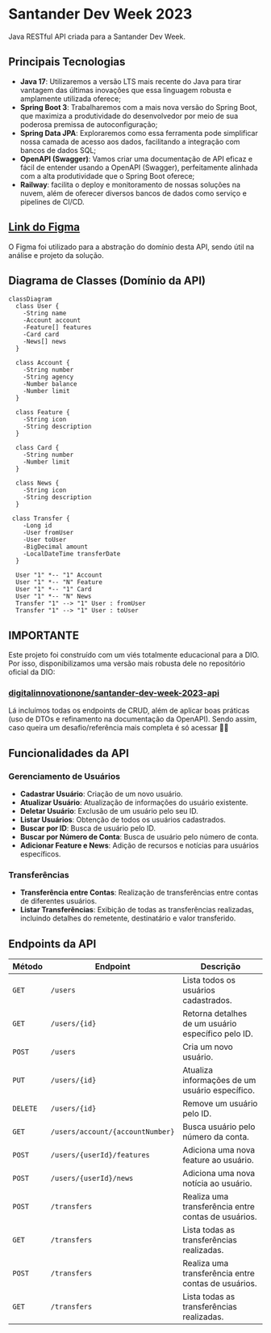 # Santander Dev Week 2023

Java RESTful API criada para a Santander Dev Week.

## Principais Tecnologias
 - **Java 17**: Utilizaremos a versão LTS mais recente do Java para tirar vantagem das últimas inovações que essa linguagem robusta e amplamente utilizada oferece;
 - **Spring Boot 3**: Trabalharemos com a mais nova versão do Spring Boot, que maximiza a produtividade do desenvolvedor por meio de sua poderosa premissa de autoconfiguração;
 - **Spring Data JPA**: Exploraremos como essa ferramenta pode simplificar nossa camada de acesso aos dados, facilitando a integração com bancos de dados SQL;
 - **OpenAPI (Swagger)**: Vamos criar uma documentação de API eficaz e fácil de entender usando a OpenAPI (Swagger), perfeitamente alinhada com a alta produtividade que o Spring Boot oferece;
 - **Railway**: facilita o deploy e monitoramento de nossas soluções na nuvem, além de oferecer diversos bancos de dados como serviço e pipelines de CI/CD.

## [Link do Figma](https://www.figma.com/file/0ZsjwjsYlYd3timxqMWlbj/SANTANDER---Projeto-Web%2FMobile?type=design&node-id=1421%3A432&mode=design&t=6dPQuerScEQH0zAn-1)

O Figma foi utilizado para a abstração do domínio desta API, sendo útil na análise e projeto da solução.

## Diagrama de Classes (Domínio da API)

```mermaid
classDiagram
  class User {
    -String name
    -Account account
    -Feature[] features
    -Card card
    -News[] news
  }

  class Account {
    -String number
    -String agency
    -Number balance
    -Number limit
  }

  class Feature {
    -String icon
    -String description
  }

  class Card {
    -String number
    -Number limit
  }

  class News {
    -String icon
    -String description
  }

 class Transfer {
    -Long id
    -User fromUser
    -User toUser
    -BigDecimal amount
    -LocalDateTime transferDate
  }

  User "1" *-- "1" Account
  User "1" *-- "N" Feature
  User "1" *-- "1" Card
  User "1" *-- "N" News
  Transfer "1" --> "1" User : fromUser
  Transfer "1" --> "1" User : toUser
```

## IMPORTANTE

Este projeto foi construído com um viés totalmente educacional para a DIO. Por isso, disponibilizamos uma versão mais robusta dele no repositório oficial da DIO:

### [digitalinnovationone/santander-dev-week-2023-api](https://github.com/digitalinnovationone/santander-dev-week-2023-api)

Lá incluímos todas os endpoints de CRUD, além de aplicar boas práticas (uso de DTOs e refinamento na documentação da OpenAPI). Sendo assim, caso queira um desafio/referência mais completa é só acessar 👊🤩

## Funcionalidades da API

### Gerenciamento de Usuários

- **Cadastrar Usuário**: Criação de um novo usuário.
- **Atualizar Usuário**: Atualização de informações do usuário existente.
- **Deletar Usuário**: Exclusão de um usuário pelo seu ID.
- **Listar Usuários**: Obtenção de todos os usuários cadastrados.
- **Buscar por ID**: Busca de usuário pelo ID.
- **Buscar por Número de Conta**: Busca de usuário pelo número de conta.
- **Adicionar Feature e News**: Adição de recursos e notícias para usuários específicos.

### Transferências

- **Transferência entre Contas**: Realização de transferências entre contas de diferentes usuários.
- **Listar Transferências**: Exibição de todas as transferências realizadas, incluindo detalhes do remetente, destinatário e valor transferido.

## Endpoints da API

| Método  | Endpoint                         | Descrição                                                   |
|---------|----------------------------------|-------------------------------------------------------------|
| `GET`   | `/users`                         | Lista todos os usuários cadastrados.                        |
| `GET`   | `/users/{id}`                    | Retorna detalhes de um usuário específico pelo ID.          |
| `POST`  | `/users`                         | Cria um novo usuário.                                       |
| `PUT`   | `/users/{id}`                    | Atualiza informações de um usuário específico.              |
| `DELETE`| `/users/{id}`                    | Remove um usuário pelo ID.                                  |
| `GET`   | `/users/account/{accountNumber}` | Busca usuário pelo número da conta.                         |
| `POST`  | `/users/{userId}/features`       | Adiciona uma nova feature ao usuário.                       |
| `POST`  | `/users/{userId}/news`           | Adiciona uma nova notícia ao usuário.                       |
| `POST`  | `/transfers`                     | Realiza uma transferência entre contas de usuários.         |
| `GET`   | `/transfers`                     | Lista todas as transferências realizadas.                   |
| `POST`  | `/transfers`                     | Realiza uma transferência entre contas de usuários.         |
| `GET`   | `/transfers`                     | Lista todas as transferências realizadas.                   |


